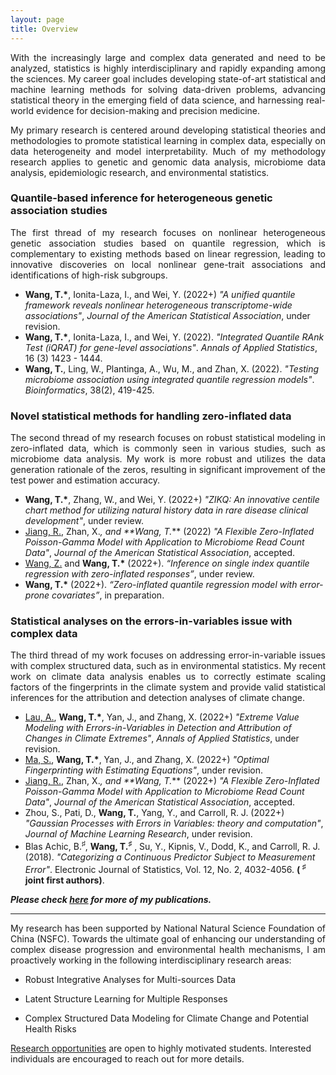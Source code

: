 ```yaml
---
layout: page
title: Overview
---
```


<p align="justify">
With the increasingly large and complex data generated and need to be analyzed, statistics is highly interdisciplinary and rapidly expanding among the sciences. My career goal includes developing state-of-art statistical and machine learning methods for solving data-driven problems, advancing statistical theory in the emerging field of data science, and harnessing real-world evidence for decision-making and precision medicine. 
</p> 

<p align="justify">
My primary research is centered around developing statistical theories and methodologies to promote statistical learning in complex data, especially on data heterogeneity and model interpretability. Much of my methodology research applies to genetic and genomic data analysis, microbiome data analysis, epidemiologic research, and environmental statistics. 
</p> 


### Quantile-based inference for heterogeneous genetic association studies
<p align="justify">
The first thread of my research focuses on nonlinear heterogeneous genetic association studies based on quantile regression, which is complementary to existing methods based on linear regression, leading to innovative discoveries on local nonlinear gene-trait associations and identifications of high-risk subgroups.
</p>

- **Wang, T.<b>*</b>**, Ionita-Laza, I., and Wei, Y. (2022+) _"A unified quantile framework reveals nonlinear heterogeneous transcriptome-wide associations"_, _Journal of the American Statistical Association_, under revision.
- **Wang, T.<b>*</b>**, Ionita-Laza, I., and Wei, Y. (2022). _"Integrated Quantile RAnk Test (iQRAT) for gene-level associations"_. _Annals of Applied Statistics_, 16 (3) 1423 - 1444.
- **Wang, T.**, Ling, W., Plantinga, A., Wu, M., and Zhan, X. (2022). _"Testing microbiome association using integrated quantile regression models"_. _Bioinformatics_, 38(2), 419-425. 


### Novel statistical methods for handling zero-inflated data
<p align="justify">
The second thread of my research focuses on robust statistical modeling in zero-inflated data, which is commonly seen in various studies, such as microbiome data analysis. My work is more robust and utilizes the data generation rationale of the zeros, resulting in significant improvement of the test power and estimation accuracy. 
</p>

- **Wang, T.<b>*</b>**, Zhang, W., and Wei, Y. (2022+) _"ZIKQ: An innovative centile chart method for utilizing natural history data in rare disease clinical development"_, under review.
- <ins>Jiang, R.</ins>, Zhan, X.*, and **Wang, T.<b>*</b>** (2022) _"A Flexible Zero-Inflated Poisson-Gamma Model with Application to Microbiome Read Count Data"_,  _Journal of the American Statistical Association_, accepted.
- <ins>Wang, Z.</ins> and **Wang, T.<b>*</b>** (2022+). _“Inference on single index quantile regression with zero-inflated responses”_, under review.
- **Wang, T.<b>*</b>** (2022+). _“Zero-inflated quantile regression model with error-prone covariates”_, in preparation.


### Statistical analyses on the errors-in-variables issue with complex data
<p align="justify">
The third thread of my work focuses on addressing error-in-variable issues with complex structured data, such as in environmental statistics. My recent work on climate data analysis enables us to correctly estimate scaling factors of the fingerprints in the climate system and provide valid statistical inferences for the attribution and detection analyses of climate change.
</p>

- <ins>Lau, A.</ins>, **Wang, T.<b>*</b>**, Yan, J., and Zhang, X. (2022+) _"Extreme Value Modeling with Errors-in-Variables in Detection and Attribution of Changes in Climate Extremes"_, _Annals of Applied Statistics_, under revision.
- <ins>Ma, S.</ins>, **Wang, T.<b>*</b>**, Yan, J., and Zhang, X. (2022+) _"Optimal Fingerprinting with Estimating Equations"_, under revision.
- <ins>Jiang, R.</ins>, Zhan, X.*, and **Wang, T.<b>*</b>** (2022+) _"A Flexible Zero-Inflated Poisson-Gamma Model with Application to Microbiome Read Count Data"_,  _Journal of the American Statistical Association_, accepted.
- Zhou, S., Pati, D., **Wang, T.**, Yang, Y., and Carroll, R. J. (2022+) _"Gaussian Processes with Errors in Variables: theory and computation"_, _Journal of Machine Learning Research_, under revision.
- Blas Achic, B.<sup><span>&#9839;</span></sup>, **Wang, T.<sup><span>&#9839;</span></sup>** , Su, Y., Kipnis, V., Dodd, K., and Carroll, R. J. (2018). _"Categorizing a Continuous Predictor Subject to Measurement Error"_. Electronic Journal of Statistics, Vol. 12, No. 2, 4032-4056. **( <sup><span>&#9839;</span></sup> joint first authors)**. 

_**Please check [here](https://tianyingw.github.io/publications/) for more of my publications.**_

_______________________________________________________________________________________________________________________


<p align="justify">
My research has been supported by National Natural Science Foundation of China (NSFC). Towards the ultimate goal of enhancing our understanding of complex disease progression and environmental health mechanisms, I am proactively working in the following interdisciplinary research areas:
</p>

- Robust Integrative Analyses for Multi-sources Data
 
- Latent Structure Learning for Multiple Responses

- Complex Structured Data Modeling for Climate Change and Potential Health Risks



[Research opportunities](https://tianyingw.github.io/openings/) are open to highly motivated students. Interested individuals are encouraged to reach out for more details. 

